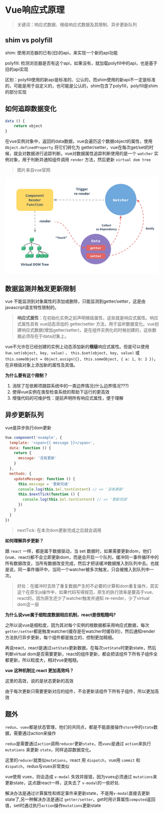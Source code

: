 # Vue响应式原理

> 关键词：响应式数据、根级响应式数据及其限制、异步更新队列

## shim vs polyfill

shim: 使用浏览器的已有(旧)的api，来实现一个新的api功能

polyfill: 检测浏览器是否有这个api，如果没有，就加载polyfill中的api，也是基于旧的api实现

区别：polyfill使用的新api是标准的、公认的，而shim使用的新api不一定是标准的，可能是用于自定义的，也可能是公认的，shim包含了polyfill，polyfill是shim的部分实现

## 如何追踪数据变化

```javascript
data () {
	return object
}
```

在vue实例对象中，返回的data数据，vue会遍历这个数据object的属性，使用 `Object.definedProperty` 将它们转化为 getter/setter，vue在每次get/set的时候，就会对数据进行追踪判断。vue对数据属性追踪判断使用的是一个 `watcher` 实例对象，用于判断并通知组件调用 `render` 方法，然后更新 `virtual dom tree`

> 图片来自vue官网

![data](./data.png)

## 数据监测并触发更新限制

vue 不能监测到对象属性的添加或删除，只能监测到getter/setter，这是由javascript语言特性限制的。

> **响应式属性**：在初始化实例之前声明根级属性，这些就是响应式属性。响应式属性具有 vue动态添加的 getter/setter 方法，用于监听数据变化。vue创建响应式数据(增加getter/setter)，是在组件实例化的时候创建的，这些数据必须存在于data对象上。

vue不允许在已经创建的实例上动态添加新的**根级**响应式属性。但是可以使用 `Vue.set(object, key, value)` 、 `this.$set(object, key, value)` 或 `this.someObject = Object.assign({}, this.someObject, { a: 1, b: 2 })`，在非根级对象上添加新的属性及其值。

**为什么要有这个限制？**

1. 消除了在依赖项跟踪系统中的一类边界情况(什么边界情况???)
2. 使得vue实例在类型检查系统的帮助下运行的更高效
3. 增强代码的可维护性：提前声明所有响应式属性，便于理解

## 异步更新队列

vue是异步执行dom更新

```javascript
Vue.component('example', {
  template: '<span>{{ message }}</span>',
  data: function () {
    return {
      message: '没有更新'
    }
  },
  methods: {
    updateMessage: function () {
      this.message = '更新完成'
      console.log(this.$el.textContent) // => '没有更新'
      this.$nextTick(function () {
        console.log(this.$el.textContent) // => '更新完成'
      })
    }
  }
})
```
> nextTick: 在本次dom更新完成之后就会调用

**如何理解异步更新？**

跟 `react` 一样，都是属于数据驱动，当 set 数据时，如果需要更新dom，他们(vue、react)都不会立即更新dom，而是会开启一个队列，缓冲同一事件循环中的所有数据改变，当所有数据改变完成，然后才把该缓冲数据推入到队列中去。也就是说，同一事件循环中，当同一个watcher被多次触发，只会被推入到队列中一次。

> 好处：在缓冲时去除了重复数据产生的不必要的计算和dom重复操作，其实这个在原生js操作中，如果代码写得规范，原生的执行效率是要高于vue、react的，因为原生还少了watcher触发并通知 re-render，少了virtual dom这一层

**为什么说vue属于细粒度数据相应机制，react是很粗糙吗?**

之所以说vue是细粒度，因为其对每个实例的根数据都采用响应式数据，每次`getter/setter`都是触发watcher(缓存是在watcher时缓存的)，然后通知render方法执行异步更新，每个组件都是独立的，控制更加精细。

再说react，react是通过`setState`更新数据，在每次`setState`时更新state，然后判断virtual dom是否需要更新，react的组件更新，都会把该组件下所有子组件全都更新，所以粒度大，相对vue更粗糙。

**vue 这种机制比 react 更加高效吗？**

这里的高效，说的是状态更新的高效

由于每次更新只需要更新对应的组件，不会更新该组件下所有子组件，所以更加高效

## 题外

`redux`、`vuex`都是状态管理，他们的共同点，都是不能直接操作`store`中的`state`数据，需要通过action来操作

`redux`是需要通过`action`调用`reducer`更新`state`，而`vuex`是通过 `action`来执行 `mutations` 来更新 `state`，同样追踪数据变化。

这里的`reducer`就类似`mutations`，react 用 `dispatch`，vue用 `commit` 和 `dispatch`，redux与vuex非常类似

vue使用 vuex，则会造成 `v-modal` 失效并报错，因为vuex必须通过 `mutations`来更新state，这点跟react一样，这失去了 `v-modal`的一些好处.

解决办法是通过计算属性和绑定事件来更新state，不是用`v-modal`直接去更新state了,另一种解决办法是通过 `getter/setter`，get时用计算属性`computed`返回值，set时通过执行`action`操作`mutations`更新state



